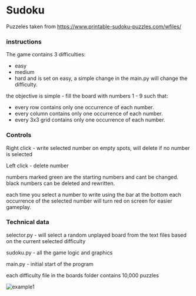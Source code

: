 # Sudoku

Puzzeles taken from https://www.printable-sudoku-puzzles.com/wfiles/

### instructions
The game contains 3 difficulties:
- easy
- medium
- hard
and is set on easy, a simple change in the main.py will change 
the difficulty.

the objective is simple - fill the board with numbers 1 - 9 such that:
- every row contains only one occurrence of each number.
- every column contains only one occurrence of each number.
- every 3x3 grid contains only one occurrence of each number.

### Controls
Right click - write selected number on empty spots, will delete
              if no number is selected
              
Left click - delete number

numbers marked green are the starting numbers and cant be changed.
black numbers can be deleted and rewritten.

each time you select a number to write using the bar at the bottom
each occurrence of the selected number will turn red on screen for
easier gameplay.

### Technical data
selector.py - will select a random unplayed board from the text files
              based on the current selected difficulty

sudoku.py - all the game logic and graphics

main.py - initial start of the program

each difficulty file in the boards folder contains 10,000 puzzles

![example1](https://user-images.githubusercontent.com/120199463/222400638-8bb1cf86-027e-4420-bf50-3d872d59ea88.jpg)
